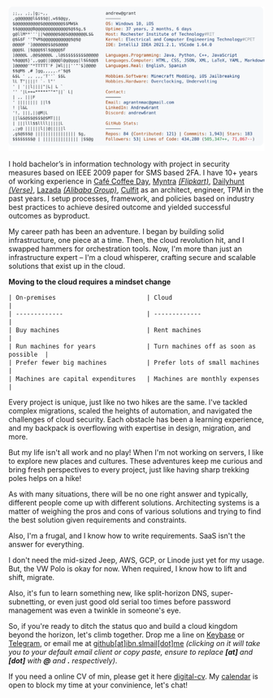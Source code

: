 <a href="https://github.com/ibnunowshad/ibnunowshad">
  <picture>
    <source media="(prefers-color-scheme: dark)" srcset="https://raw.githubusercontent.com/ibnunowshad/ibnunowshad/main/dark_mode.svg">
    <img alt="Ibrahim Nowshad's GitHub Profile README" src="https://raw.githubusercontent.com/ibnunowshad/ibnunowshad/main/light_mode.svg">
  </picture>
</a>

I hold bachelor’s in information technology with project in security measures based on IEEE 2009 paper for SMS based 2FA. I have 10+ years of working experience in [Café Coffee Day](https://www.cafecoffeeday.com/), [Myntra](https://www.myntra.com/) _[(Flipkart)](https://www.flipkart.com/)_, [Dailyhunt](https://dailyhunt.in) _[(Verse)](https://verse.in/)_, [Lazada](https://lazada.com/) _[(Alibaba Group)](https://www.alibaba.com/)_, [Culfit](https://www.cult.fit/) as an architect, engineer, TPM in the past years. I setup processes, framework, and policies based on industry best practices to achieve desired outcome and yielded successful outcomes as byproduct.

My career path has been an adventure. I began by building solid infrastructure, one piece at a time. Then, the cloud revolution hit, and I swapped hammers for orchestration tools. Now, I'm more than just an infrastructure expert – I'm a cloud whisperer, crafting secure and scalable solutions that exist up in the cloud.


**Moving to the cloud requires a mindset change**
```
| On-premises                         | Cloud                                  |
| -------------                       | -------------                          |
| Buy machines                        | Rent machines                          |
| Run machines for years              | Turn machines off as soon as possible  |
| Prefer fewer big machines           | Prefer lots of small machines          |
| Machines are capital expenditures   | Machines are monthly expenses          |
```



Every project is unique, just like no two hikes are the same. I've tackled complex migrations, scaled the heights of automation, and navigated the challenges of cloud security. Each obstacle has been a learning experience, and my backpack is overflowing with expertise in design, migration, and more.

But my life isn't all work and no play! When I'm not working on servers, I like to explore new places and cultures. These adventures keep me curious and bring fresh perspectives to every project, just like having sharp trekking poles helps on a hike!

As with many situations, there will be no one right answer and typically, different people come up with different solutions. Architecting systems is a matter of weighing the pros and cons of various solutions and trying to find the best solution given requirements and constraints. 

Also, I'm a frugal, and I know how to write requirements. SaaS isn't the answer for everything.

I don't need the mid-sized Jeep, AWS, GCP, or Linode just yet for my usage. But, the VW Polo is okay for now. When required, I know how to lift and shift, migrate.

Also, it's fun to learn something new, like split-horizon DNS, super-subnetting, or even just good old serial too times before password management was even a twinkle in someone's eye.

So, if you're ready to ditch the status quo and build a cloud kingdom beyond the horizon, let's climb together. Drop me a line on [Keybase](https://keybase.com/ibnunowshad) or [Telegram](https://ibnunowshad.t.me), or email me at [github[at]ibn.slmail[dot]me](mailto:github@ibn.slmail.me) _(clicking on it will take you to your default email client or copy paste, ensure to replace **[at]** and **[dot]** with **@** and **.** respectively)_.

If you need a online CV of min, please get it here [digital-cv](https://cv.ibnunowshad.com). My [calendar](https://cal.com/ibnunowshad) is open to block my time at your convinience, let's chat!
